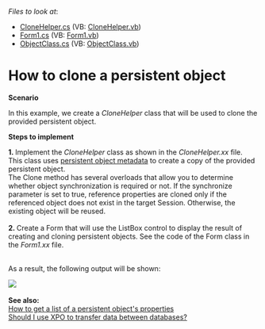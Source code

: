 <!-- default file list -->
*Files to look at*:

* [CloneHelper.cs](./CS/CloneHelper.cs) (VB: [CloneHelper.vb](./VB/CloneHelper.vb))
* [Form1.cs](./CS/Form1.cs) (VB: [Form1.vb](./VB/Form1.vb))
* [ObjectClass.cs](./CS/ObjectClass.cs) (VB: [ObjectClass.vb](./VB/ObjectClass.vb))
<!-- default file list end -->
# How to clone a persistent object


<p><strong>Scenario</strong></p>
<p>In this example, we create a <em>CloneHelper</em> class that will be used to clone the provided persistent object. </p>
<p><strong>Steps to implement</strong></p>
<p><strong>1. </strong>Implement the <em>CloneHelper</em> class as shown in the <em>CloneHelper.xx </em>file. This class uses <a href="https://documentation.devexpress.com/#XPO/clsDevExpressXpoMetadataXPClassInfotopic">persistent object metadata</a> to create a copy of the provided persistent object. <br>The Clone method has several overloads that allow you to determine whether object synchronization is required or not. If the synchronize parameter is set to true, reference properties are cloned only if the referenced object does not exist in the target Session. Otherwise, the existing object will be reused.<br><br><strong>2. </strong>Create a Form that will use the ListBox control to display the result of creating and cloning persistent objects. See the code of the Form class in the <em>Form1.xx</em> file.</p>
<p><br>As a result, the following output will be shown:</p>
<p><img src="https://raw.githubusercontent.com/DevExpress-Examples/how-to-clone-a-persistent-object-e804/13.1.4+/media/8958d5c9-1898-11e4-80b8-00155d624807.png"><br><br><strong>See also:</strong><br><a href="https://www.devexpress.com/Support/Center/p/A2594">How to get a list of a persistent object's properties</a><br><a href="https://www.devexpress.com/Support/Center/p/K18182">Should I use XPO to transfer data between databases?</a></p>

<br/>


